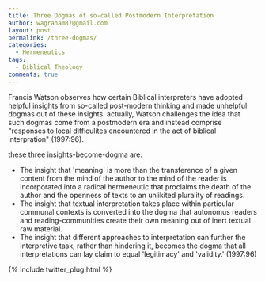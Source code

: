 ```yaml
---
title: Three Dogmas of so-called Postmodern Interpretation
author: wagraham87@gmail.com
layout: post
permalink: /three-dogmas/
categories:
  - Hermeneutics
tags:
  - Biblical Theology
comments: true
---
```


Francis Watson observes how certain Biblical interpreters have adopted helpful insights from so-called post-modern thinking and made unhelpful dogmas out of these insights. actually, Watson challenges the idea that such dogmas come from a postmodern era and instead comprise "responses to local difficulites encountered in the act of biblical interpration" (1997:96).

these three insights-become-dogma are:

* The insight that 'meaning' is more than the transference of a given content from the mind of the author to the mind of the reader is incorporated into a radical hermeneutic that proclaims the death of the author and the openness of texts to an unlikited plurality of readings. 
* The insight that textual interpretation takes place within particular communal contexts is converted into the dogma that autonomus readers and reading-communities create their own meaning out of inert textual raw material. 
* The insight that different approaches to interpretation can further the interpretive task, rather than hindering it, becomes the dogma that all interpretations can lay claim to equal 'legitimacy' and 'validity.' (1997:96)


    

{% include twitter_plug.html %}   

